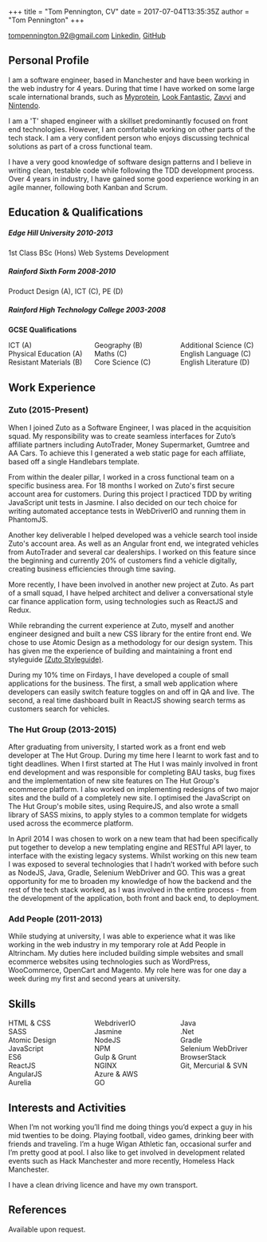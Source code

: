 +++
title = "Tom Pennington, CV"
date = 2017-07-04T13:35:35Z
author = "Tom Pennington"
+++

tompennington.92@gmail.com
[Linkedin](https://www.linkedin.com/in/tom-pennington-5a719646/), [GitHub](https://github.com/surf66)
 
## Personal Profile
I am a software engineer, based in Manchester and have been working in the web industry for 4 years. During that time I have worked on some large scale international brands, such as [Myprotein](https://www.myprotein.com), [Look Fantastic](https://www.lookfantastic.com), [Zavvi](https://www.zavvi.com) and [Nintendo](https://store.nintendo.co.uk).

I am a 'T' shaped engineer with a skillset predominantly focused on front end technologies. However, I am comfortable  working on other parts of the tech stack. I am a very confident person who enjoys discussing technical solutions as part of a cross functional team.

I have a very good knowledge of software design patterns and I believe in writing clean, testable code while following the TDD development process. Over 4 years in industry, I have gained some good experience working in an agile manner, following both Kanban and Scrum.

## Education & Qualifications
 
##### Edge Hill University 2010-2013
1st Class BSc (Hons) Web Systems Development

##### Rainford Sixth Form 2008-2010
Product Design (A), ICT (C), PE (D)
 
##### Rainford High Technology College 2003-2008
**GCSE Qualifications**
<ul style="list-style:none;padding:0;columns:3;">
<li>ICT (A)</li>
<li>Physical Education (A)</li>
<li>Resistant Materials (B)</li>
<li>Geography (B)</li>
<li>Maths (C)</li>
<li>Core Science (C)</li>
<li>Additional Science (C)</li>
<li>English Language (C)</li>
<li>English Literature (D)</li>
</ul>
 
## Work Experience
### Zuto (2015-Present)
When I joined Zuto as a Software Engineer, I was placed in the acquisition squad. My responsibility was to create seamless interfaces for Zuto’s affiliate partners including AutoTrader, Money Supermarket, Gumtree and AA Cars. To achieve this I generated a web static page for each affiliate, based off a single Handlebars template. 

From within the dealer pillar, I worked in a cross functional team on a specific business area. For 18 months I worked on Zuto's first secure account area for customers. During this project I practiced TDD by writing JavaScript unit tests in Jasmine. I also decided on our tech choice for writing automated acceptance tests in WebDriverIO and running them in PhantomJS.

Another key deliverable I helped developed was a vehicle search tool inside Zuto's account area. As well as an Angular front end, we integrated vehicles from AutoTrader and several car dealerships. I worked on this feature since the beginning and currently 20% of customers find a vehicle digitally, creating business efficiencies through time saving. 

More recently, I have been involved in another new project at Zuto. As part of a small squad, I have helped architect and deliver a conversational style car finance application form, using technologies such as ReactJS and Redux.

While rebranding the current experience at Zuto, myself and another engineer designed and built a new CSS library for the entire front end. We chose to use Atomic Design as a methodology for our design system. This has given me the experience of building and maintaining a front end styleguide [(Zuto Styleguide)](https://styleguide.zuto.com/design/pattern-library).

During my 10% time on Firdays, I have developed a couple of small applications for the business. The first, a small web application where developers can easily switch feature toggles on and off in QA and live. The second, a real time dashboard built in ReactJS showing search terms as customers search for vehicles.
 
### The Hut Group (2013-2015)
After graduating from university, I started work as a front end web developer at The Hut Group. During my time here I learnt to work fast and to tight deadlines. When I first started at The Hut I was mainly involved in front end development and was responsible for completing BAU tasks, bug fixes and the implementation of new site features on The Hut Group's ecommerce platform. I also worked on implementing redesigns of two major sites and the build of a completely new site. I  optimised the  JavaScript on The Hut Group's mobile sites, using RequireJS, and also wrote a small library of SASS mixins, to apply styles to a common template for widgets used across the ecommerce platform. 
 
In April 2014 I was chosen to work on a new team that had been specifically put together to develop a new templating engine and RESTful API layer, to interface with the existing legacy systems. Whilst working on this new team I was exposed to several technologies that I hadn’t worked with before such as NodeJS, Java, Gradle, Selenium WebDriver and GO. This was a great opportunity for me to broaden my knowledge of how the backend and the rest of the tech stack worked, as I was involved in the entire process - from the development of the application, both front and back end, to deployment.

### Add People (2011-2013)
While studying at university, I was able to experience what it was like working in the web industry in my temporary role at Add People in Altrincham. My duties here included building simple websites and small ecommerce websites using technologies such as WordPress, WooCommerce, OpenCart and Magento. My role here was for one day a week during my first and second years at university.

## Skills

<ul style="list-style:none;padding:0;columns:3;">
<li>HTML & CSS</li>
<li>SASS</li>
<li>Atomic Design</li>
<li>JavaScript</li>
<li>ES6</li>
<li>ReactJS</li>
<li>AngularJS</li>
<li>Aurelia</li>
<li>WebdriverIO</li>
<li>Jasmine</li>
<li>NodeJS</li>
<li>NPM</li>
<li>Gulp & Grunt</li>
<li>NGINX</li>
<li>Azure & AWS</li>
<li>GO</li>
<li>Java</li>
<li>.Net</li>
<li>Gradle</li>
<li>Selenium WebDriver</li>
<li>BrowserStack</li>
<li>Git, Mercurial & SVN</li>
</ul>

## Interests and Activities
When I’m not working you’ll find me doing things you’d expect a guy in his mid twenties to be doing. Playing football, video games, drinking beer with friends and traveling. I’m a huge Wigan Athletic fan, occasional surfer and I’m pretty good at pool. I also like to get involved in development related events such as Hack Manchester and more recently, Homeless Hack Manchester.
 
I have a clean driving licence and have my own transport.

## References
Available upon request.
